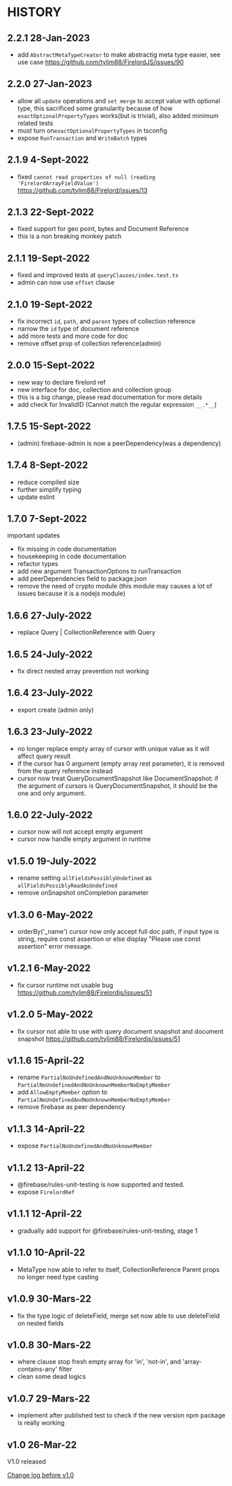 # HISTORY

## 2.2.1 28-Jan-2023

- add `AbstractMetaTypeCreator` to make abstractig meta type easier, see use case https://github.com/tylim88/FirelordJS/issues/90

## 2.2.0 27-Jan-2023

- allow all `update` operations and `set merge` to accept value with optional type, this sacrificed some granularity because of how `exactOptionalPropertyTypes` works(but is trivial), also added minimum related tests
- must turn on`exactOptionalPropertyTypes` in tsconfig
- expose `RunTransaction` and `WriteBatch` types

## 2.1.9 4-Sept-2022

- fixed `cannot read properties of null (reading 'FirelordArrayFieldValue')` https://github.com/tylim88/Firelord/issues/13

## 2.1.3 22-Sept-2022

- fixed support for geo point, bytes and Document Reference
- this is a non breaking monkey patch

## 2.1.1 19-Sept-2022

- fixed and improved tests at `queryClauses/index.test.ts`
- admin can now use `offset` clause

## 2.1.0 19-Sept-2022

- fix incorrect `id`, `path`, and `parent` types of collection reference
- narrow the `id` type of document reference
- add more tests and more code for doc
- remove offset prop of collection reference(admin)

## 2.0.0 15-Sept-2022

- new way to declare firelord ref
- new interface for doc, collection and collection group
- this is a big change, please read documentation for more details
- add check for InvalidID (Cannot match the regular expression `__.*__`)

## 1.7.5 15-Sept-2022

- (admin) firebase-admin is now a peerDependency(was a dependency)

## 1.7.4 8-Sept-2022

- reduce compiled size
- further simplify typing
- update eslint

## 1.7.0 7-Sept-2022

important updates

- fix missing in code documentation
- housekeeping in code documentation
- refactor types
- add new argument TransactionOptions to runTransaction
- add peerDependencies field to package.json
- remove the need of crypto module (this module may causes a lot of issues because it is a nodejs module)

## 1.6.6 27-July-2022

- replace Query<T> | CollectionReference<T> with Query<T>

## 1.6.5 24-July-2022

- fix direct nested array prevention not working

## 1.6.4 23-July-2022

- export create (admin only)

## 1.6.3 23-July-2022

- no longer replace empty array of cursor with unique value as it will affect query result
- if the cursor has 0 argument (empty array rest parameter), it is removed from the query reference instead
- cursor now treat QueryDocumentSnapshot like DocumentSnapshot: if the argument of cursors is QueryDocumentSnapshot, it should be the one and only argument.

## 1.6.0 22-July-2022

- cursor now will not accept empty argument
- cursor now handle empty argument in runtime

## v1.5.0 19-July-2022

- rename setting `allFieldsPossiblyUndefined` as `allFieldsPossiblyReadAsUndefined`
- remove onSnapshot onCompletion parameter

## v1.3.0 6-May-2022

- orderBy('\_name') cursor now only accept full doc path, if input type is string, require const assertion or else display "Please use const assertion" error message.

## v1.2.1 6-May-2022

- fix cursor runtime not usable bug https://github.com/tylim88/Firelordjs/issues/51

## v1.2.0 5-May-2022

- fix cursor not able to use with query document snapshot and document snapshot https://github.com/tylim88/Firelordjs/issues/51

## v1.1.6 15-April-22

- rename `PartialNoUndefinedAndNoUnknownMember` to `PartialNoUndefinedAndNoUnknownMemberNoEmptyMember`
- add `AllowEmptyMember` option to `PartialNoUndefinedAndNoUnknownMemberNoEmptyMember`
- remove firebase as peer dependency

## v1.1.3 14-April-22

- expose `PartialNoUndefinedAndNoUnknownMember`

## v1.1.2 13-April-22

- @firebase/rules-unit-testing is now supported and tested.
- expose `FirelordRef`

## v1.1.1 12-April-22

- gradually add support for @firebase/rules-unit-testing, stage 1

## v1.1.0 10-April-22

- MetaType now able to refer to itself, CollectionReference Parent props no longer need type casting

## v1.0.9 30-Mars-22

- fix the type logic of deleteField, merge set now able to use deleteField on nested fields

## v1.0.8 30-Mars-22

- where clause stop fresh empty array for 'in', 'not-in', and 'array-contains-any' filter
- clean some dead logics

## v1.0.7 29-Mars-22

- implement after published test to check if the new version npm package is really working

## v1.0 26-Mar-22

V1.0 released

[Change log before v1.0](https://github.com/tylim88/Firelord/blob/main/CHANGELOG.md)
